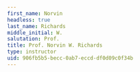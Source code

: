 ```yaml
---
first_name: Norvin
headless: true
last_name: Richards
middle_initial: W.
salutation: Prof.
title: Prof. Norvin W. Richards
type: instructor
uid: 906fb5b5-becc-0ab7-eccd-df0d09c0f34b
---
```

